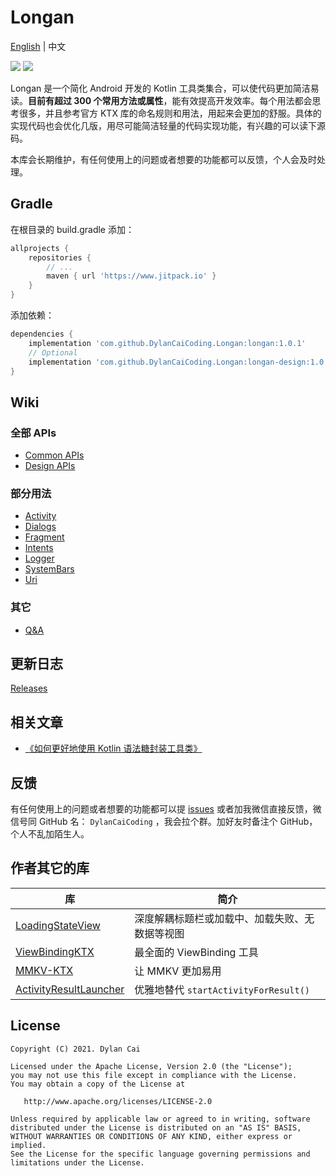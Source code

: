 # Longan

[English](https://github.com/DylanCaiCoding/Longan) | 中文

[![](https://www.jitpack.io/v/DylanCaiCoding/Longan.svg)](https://www.jitpack.io/#DylanCaiCoding/Longan) [![](https://img.shields.io/badge/License-Apache--2.0-blue.svg)](https://github.com/DylanCaiCoding/Longan/blob/master/LICENSE)

Longan 是一个简化 Android 开发的 Kotlin 工具类集合，可以使代码更加简洁易读。**目前有超过 300 个常用方法或属性**，能有效提高开发效率。每个用法都会思考很多，并且参考官方 KTX 库的命名规则和用法，用起来会更加的舒服。具体的实现代码也会优化几版，用尽可能简洁轻量的代码实现功能，有兴趣的可以读下源码。

本库会长期维护，有任何使用上的问题或者想要的功能都可以反馈，个人会及时处理。

## Gradle

在根目录的 build.gradle 添加：

```groovy
allprojects {
    repositories {
        // ...
        maven { url 'https://www.jitpack.io' }
    }
}
```

添加依赖：

```groovy
dependencies {
    implementation 'com.github.DylanCaiCoding.Longan:longan:1.0.1'
    // Optional
    implementation 'com.github.DylanCaiCoding.Longan:longan-design:1.0.1'
}
```

## Wiki

### 全部 APIs

- [Common APIs](https://github.com/DylanCaiCoding/Longan/wiki/All-Common-APIs)
- [Design APIs](https://github.com/DylanCaiCoding/Longan/wiki/All-Design-APIs)

### 部分用法

- [Activity](https://github.com/DylanCaiCoding/Longan/wiki/Longan-%E2%80%93-Activity)
- [Dialogs](https://github.com/DylanCaiCoding/Longan/wiki/Longan-%E2%80%93-Dialogs)
- [Fragment](https://github.com/DylanCaiCoding/Longan/wiki/Longan-%E2%80%93-Fragment)
- [Intents](https://github.com/DylanCaiCoding/Longan/wiki/Longan-%E2%80%93-Intents)
- [Logger](https://github.com/DylanCaiCoding/Longan/wiki/Longan-%E2%80%93-Logger)
- [SystemBars](https://github.com/DylanCaiCoding/Longan/wiki/Longan-%E2%80%93-SystemBars)
- [Uri](https://github.com/DylanCaiCoding/Longan/wiki/Longan-%E2%80%93-Uri)

### 其它

- [Q&A](https://github.com/DylanCaiCoding/Longan/wiki/Q&A)

## 更新日志

[Releases](https://github.com/DylanCaiCoding/Longan/releases)

## 相关文章

- [《如何更好地使用 Kotlin 语法糖封装工具类》](https://juejin.cn/post/7020988520474869791)

## 反馈

有任何使用上的问题或者想要的功能都可以提 [issues](https://github.com/DylanCaiCoding/Longan/issues/new) 或者加我微信直接反馈，微信号同 GitHub 名： `DylanCaiCoding` ，我会拉个群。加好友时备注个 GitHub，个人不乱加陌生人。

## 作者其它的库

| 库                                                           | 简介                                           |
| ------------------------------------------------------------ | ---------------------------------------------- |
| [LoadingStateView](https://github.com/DylanCaiCoding/LoadingStateView) | 深度解耦标题栏或加载中、加载失败、无数据等视图 |
| [ViewBindingKTX](https://github.com/DylanCaiCoding/ViewBindingKTX) | 最全面的 ViewBinding 工具                      |
| [MMKV-KTX](https://github.com/DylanCaiCoding/MMKV-KTX)       | 让 MMKV 更加易用                               |
| [ActivityResultLauncher](https://github.com/DylanCaiCoding/ActivityResultLauncher) | 优雅地替代 `startActivityForResult()`          |

## License

```
Copyright (C) 2021. Dylan Cai

Licensed under the Apache License, Version 2.0 (the "License");
you may not use this file except in compliance with the License.
You may obtain a copy of the License at

   http://www.apache.org/licenses/LICENSE-2.0

Unless required by applicable law or agreed to in writing, software
distributed under the License is distributed on an "AS IS" BASIS,
WITHOUT WARRANTIES OR CONDITIONS OF ANY KIND, either express or implied.
See the License for the specific language governing permissions and
limitations under the License.
```
